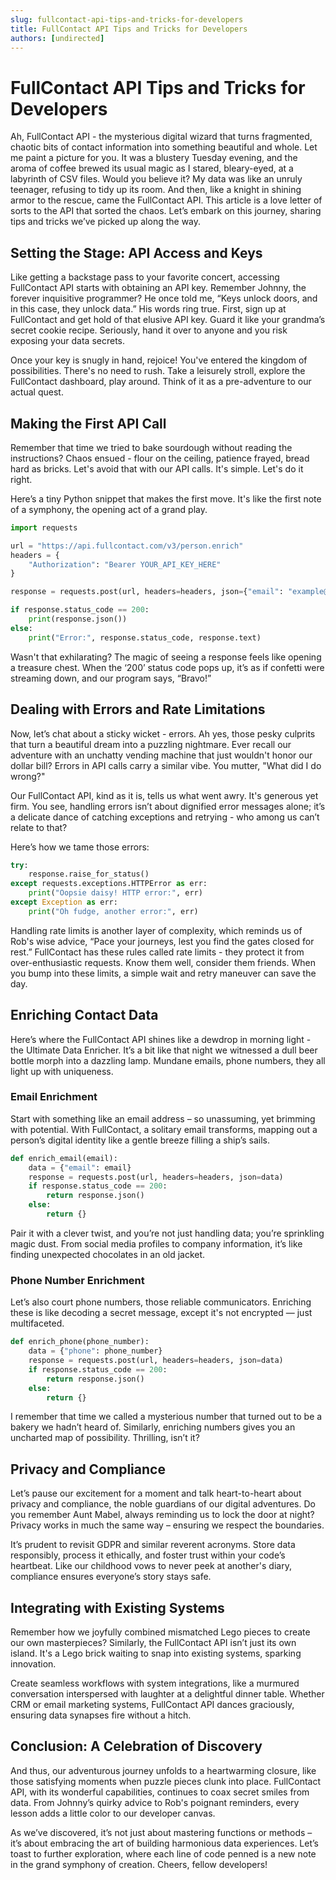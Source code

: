 ```yaml
---
slug: fullcontact-api-tips-and-tricks-for-developers
title: FullContact API Tips and Tricks for Developers
authors: [undirected]
---
```



# FullContact API Tips and Tricks for Developers

Ah, FullContact API - the mysterious digital wizard that turns fragmented, chaotic bits of contact information into something beautiful and whole. Let me paint a picture for you. It was a blustery Tuesday evening, and the aroma of coffee brewed its usual magic as I stared, bleary-eyed, at a labyrinth of CSV files. Would you believe it? My data was like an unruly teenager, refusing to tidy up its room. And then, like a knight in shining armor to the rescue, came the FullContact API. This article is a love letter of sorts to the API that sorted the chaos. Let’s embark on this journey, sharing tips and tricks we’ve picked up along the way.

## Setting the Stage: API Access and Keys

Like getting a backstage pass to your favorite concert, accessing FullContact API starts with obtaining an API key. Remember Johnny, the forever inquisitive programmer? He once told me, “Keys unlock doors, and in this case, they unlock data.” His words ring true. First, sign up at FullContact and get hold of that elusive API key. Guard it like your grandma’s secret cookie recipe. Seriously, hand it over to anyone and you risk exposing your data secrets.

Once your key is snugly in hand, rejoice! You've entered the kingdom of possibilities. There's no need to rush. Take a leisurely stroll, explore the FullContact dashboard, play around. Think of it as a pre-adventure to our actual quest.

## Making the First API Call

Remember that time we tried to bake sourdough without reading the instructions? Chaos ensued - flour on the ceiling, patience frayed, bread hard as bricks. Let's avoid that with our API calls. It's simple. Let's do it right.

Here’s a tiny Python snippet that makes the first move. It's like the first note of a symphony, the opening act of a grand play.

```python
import requests

url = "https://api.fullcontact.com/v3/person.enrich"
headers = {
    "Authorization": "Bearer YOUR_API_KEY_HERE"
}

response = requests.post(url, headers=headers, json={"email": "example@mail.com"})

if response.status_code == 200:
    print(response.json())
else:
    print("Error:", response.status_code, response.text)
```

Wasn't that exhilarating? The magic of seeing a response feels like opening a treasure chest. When the ‘200’ status code pops up, it’s as if confetti were streaming down, and our program says, “Bravo!”

## Dealing with Errors and Rate Limitations

Now, let’s chat about a sticky wicket - errors. Ah yes, those pesky culprits that turn a beautiful dream into a puzzling nightmare. Ever recall our adventure with an unchatty vending machine that just wouldn't honor our dollar bill? Errors in API calls carry a similar vibe. You mutter, "What did I do wrong?" 

Our FullContact API, kind as it is, tells us what went awry. It's generous yet firm. You see, handling errors isn’t about dignified error messages alone; it’s a delicate dance of catching exceptions and retrying - who among us can’t relate to that?

Here’s how we tame those errors:

```python
try:
    response.raise_for_status()
except requests.exceptions.HTTPError as err:
    print("Oopsie daisy! HTTP error:", err)
except Exception as err:
    print("Oh fudge, another error:", err)
```

Handling rate limits is another layer of complexity, which reminds us of Rob's wise advice, “Pace your journeys, lest you find the gates closed for rest.” FullContact has these rules called rate limits - they protect it from over-enthusiastic requests. Know them well, consider them friends. When you bump into these limits, a simple wait and retry maneuver can save the day.

## Enriching Contact Data

Here’s where the FullContact API shines like a dewdrop in morning light - the Ultimate Data Enricher. It’s a bit like that night we witnessed a dull beer bottle morph into a dazzling lamp. Mundane emails, phone numbers, they all light up with uniqueness.

### Email Enrichment

Start with something like an email address – so unassuming, yet brimming with potential. With FullContact, a solitary email transforms, mapping out a person’s digital identity like a gentle breeze filling a ship’s sails.

```python
def enrich_email(email):
    data = {"email": email}
    response = requests.post(url, headers=headers, json=data)
    if response.status_code == 200:
        return response.json()
    else:
        return {}
```

Pair it with a clever twist, and you’re not just handling data; you’re sprinkling magic dust. From social media profiles to company information, it’s like finding unexpected chocolates in an old jacket.

### Phone Number Enrichment

Let’s also court phone numbers, those reliable communicators. Enriching these is like decoding a secret message, except it's not encrypted — just multifaceted.

```python
def enrich_phone(phone_number):
    data = {"phone": phone_number}
    response = requests.post(url, headers=headers, json=data)
    if response.status_code == 200:
        return response.json()
    else:
        return {}
```

I remember that time we called a mysterious number that turned out to be a bakery we hadn’t heard of. Similarly, enriching numbers gives you an uncharted map of possibility. Thrilling, isn’t it?

## Privacy and Compliance

Let’s pause our excitement for a moment and talk heart-to-heart about privacy and compliance, the noble guardians of our digital adventures. Do you remember Aunt Mabel, always reminding us to lock the door at night? Privacy works in much the same way – ensuring we respect the boundaries.

It’s prudent to revisit GDPR and similar reverent acronyms. Store data responsibly, process it ethically, and foster trust within your code’s heartbeat. Like our childhood vows to never peek at another's diary, compliance ensures everyone’s story stays safe.

## Integrating with Existing Systems

Remember how we joyfully combined mismatched Lego pieces to create our own masterpieces? Similarly, the FullContact API isn’t just its own island. It's a Lego brick waiting to snap into existing systems, sparking innovation.

Create seamless workflows with system integrations, like a murmured conversation interspersed with laughter at a delightful dinner table. Whether CRM or email marketing systems, FullContact API dances graciously, ensuring data synapses fire without a hitch.

## Conclusion: A Celebration of Discovery

And thus, our adventurous journey unfolds to a heartwarming closure, like those satisfying moments when puzzle pieces clunk into place. FullContact API, with its wonderful capabilities, continues to coax secret smiles from data. From Johnny’s quirky advice to Rob's poignant reminders, every lesson adds a little color to our developer canvas. 

As we’ve discovered, it’s not just about mastering functions or methods – it’s about embracing the art of building harmonious data experiences. Let’s toast to further exploration, where each line of code penned is a new note in the grand symphony of creation. Cheers, fellow developers!